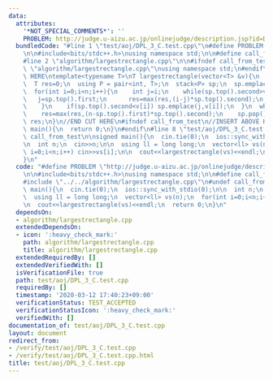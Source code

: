 ```yaml
---
data:
  attributes:
    '*NOT_SPECIAL_COMMENTS*': ''
    PROBLEM: http://judge.u-aizu.ac.jp/onlinejudge/description.jsp?id=DPL_3_C
  bundledCode: "#line 1 \"test/aoj/DPL_3_C.test.cpp\"\n#define PROBLEM \"http://judge.u-aizu.ac.jp/onlinejudge/description.jsp?id=DPL_3_C\"\
    \n\n#include<bits/stdc++.h>\nusing namespace std;\n\n#define call_from_test\n\
    #line 2 \"algorithm/largestrectangle.cpp\"\n\n#ifndef call_from_test\n#line 5\
    \ \"algorithm/largestrectangle.cpp\"\nusing namespace std;\n#endif\n//BEGIN CUT\
    \ HERE\ntemplate<typename T>\nT largestrectangle(vector<T> &v){\n  int n=v.size();\n\
    \  T res=0;\n  using P = pair<int, T>;\n  stack<P> sp;\n  sp.emplace(-1,T(0));\n\
    \  for(int i=0;i<n;i++){\n    int j=i;\n    while(sp.top().second>v[i]){\n   \
    \   j=sp.top().first;\n      res=max(res,(i-j)*sp.top().second);\n      sp.pop();\n\
    \    }\n    if(sp.top().second<v[i]) sp.emplace(j,v[i]);\n  }\n  while(!sp.empty()){\n\
    \    res=max(res,(n-sp.top().first)*sp.top().second);\n    sp.pop();\n  }\n  return\
    \ res;\n}\n//END CUT HERE\n#ifndef call_from_test\n//INSERT ABOVE HERE\nsigned\
    \ main(){\n  return 0;\n}\n#endif\n#line 8 \"test/aoj/DPL_3_C.test.cpp\"\n#undef\
    \ call_from_test\n\nsigned main(){\n  cin.tie(0);\n  ios::sync_with_stdio(0);\n\
    \n  int n;\n  cin>>n;\n\n  using ll = long long;\n  vector<ll> vs(n);\n  for(int\
    \ i=0;i<n;i++) cin>>vs[i];\n\n  cout<<largestrectangle(vs)<<endl;\n  return 0;\n\
    }\n"
  code: "#define PROBLEM \"http://judge.u-aizu.ac.jp/onlinejudge/description.jsp?id=DPL_3_C\"\
    \n\n#include<bits/stdc++.h>\nusing namespace std;\n\n#define call_from_test\n\
    #include \"../../algorithm/largestrectangle.cpp\"\n#undef call_from_test\n\nsigned\
    \ main(){\n  cin.tie(0);\n  ios::sync_with_stdio(0);\n\n  int n;\n  cin>>n;\n\n\
    \  using ll = long long;\n  vector<ll> vs(n);\n  for(int i=0;i<n;i++) cin>>vs[i];\n\
    \n  cout<<largestrectangle(vs)<<endl;\n  return 0;\n}\n"
  dependsOn:
  - algorithm/largestrectangle.cpp
  extendedDependsOn:
  - icon: ':heavy_check_mark:'
    path: algorithm/largestrectangle.cpp
    title: algorithm/largestrectangle.cpp
  extendedRequiredBy: []
  extendedVerifiedWith: []
  isVerificationFile: true
  path: test/aoj/DPL_3_C.test.cpp
  requiredBy: []
  timestamp: '2020-03-12 17:40:23+09:00'
  verificationStatus: TEST_ACCEPTED
  verificationStatusIcon: ':heavy_check_mark:'
  verifiedWith: []
documentation_of: test/aoj/DPL_3_C.test.cpp
layout: document
redirect_from:
- /verify/test/aoj/DPL_3_C.test.cpp
- /verify/test/aoj/DPL_3_C.test.cpp.html
title: test/aoj/DPL_3_C.test.cpp
---
```

